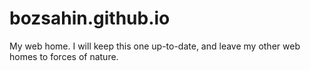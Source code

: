 # bozsahin.github.io
My web home. I will keep this one up-to-date, and leave my other web homes to forces of nature.

